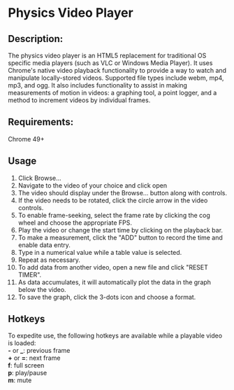 # Physics Video Player

## Description:
The physics video player is an HTML5 replacement for traditional OS specific media players (such as VLC or Windows Media Player). It uses Chrome's native video playback functionality to provide a way to watch and manipulate locally-stored videos. Supported file types include webm, mp4, mp3, and ogg. It also includes functionality to assist in making measurements of motion in videos: a graphing tool, a point logger, and a method to increment videos by individual frames.

## Requirements:
Chrome 49+

## Usage
1) Click Browse...  
2) Navigate to the video of your choice and click open  
3) The video should display under the Browse... button along with controls.  
4) If the video needs to be rotated, click the circle arrow in the video controls.  
5) To enable frame-seeking, select the frame rate by clicking the cog wheel and choose the appropriate FPS.  
6) Play the video or change the start time by clicking on the playback bar.  
7) To make a measurement, click the "ADD" button to record the time and enable data entry.  
8) Type in a numerical value while a table value is selected.  
9) Repeat as necessary.  
10) To add data from another video, open a new file and click "RESET TIMER".  
11) As data accumulates, it will automatically plot the data in the graph below the video.  
12) To save the graph, click the 3-dots icon and choose a format.  

## Hotkeys
To expedite use, the following hotkeys are available while a playable video is loaded:  
**\-** or **\_**: previous frame  
**\+** or **\=**: next frame  
**f**: full screen  
**p**: play/pause  
**m**: mute  
